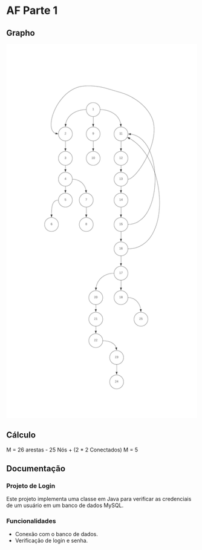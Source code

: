 # AF Parte 1

## Grapho

![grapho](grapho.png)

## Cálculo

M = 26 arestas - 25 Nós + (2 * 2 Conectados)
M = 5

## Documentação

### Projeto de Login

Este projeto implementa uma classe em Java para verificar as credenciais de um usuário em um banco de dados MySQL.

### Funcionalidades
- Conexão com o banco de dados.
- Verificação de login e senha.

